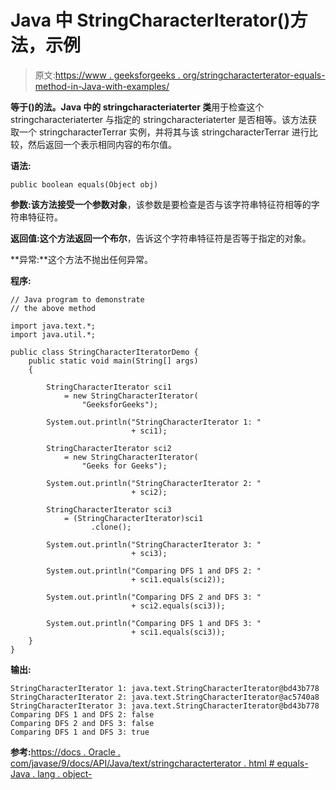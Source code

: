 # Java 中 StringCharacterIterator()方法，示例

> 原文:[https://www . geeksforgeeks . org/stringcharacterterator-equals-method-in-Java-with-examples/](https://www.geeksforgeeks.org/stringcharacteriterator-equals-method-in-java-with-examples/)

**等于()**的**法。Java 中的 stringcharacteriaterter 类**用于检查这个 stringcharacteriaterter 与指定的 stringcharacteriaterter 是否相等。该方法获取一个 stringcharacterTerrar 实例，并将其与该 stringcharacterTerrar 进行比较，然后返回一个表示相同内容的布尔值。

**语法:**

```
public boolean equals(Object obj)

```

**参数:**该方法接受一个参数**对象**，该参数是要检查是否与该字符串特征符相等的字符串特征符。

**返回值:**这个方法返回一个**布尔**，告诉这个字符串特征符是否等于指定的对象。

**异常:**这个方法不抛出任何异常。

**程序:**

```
// Java program to demonstrate
// the above method

import java.text.*;
import java.util.*;

public class StringCharacterIteratorDemo {
    public static void main(String[] args)
    {

        StringCharacterIterator sci1
            = new StringCharacterIterator(
                "GeeksforGeeks");

        System.out.println("StringCharacterIterator 1: "
                           + sci1);

        StringCharacterIterator sci2
            = new StringCharacterIterator(
                "Geeks for Geeks");

        System.out.println("StringCharacterIterator 2: "
                           + sci2);

        StringCharacterIterator sci3
            = (StringCharacterIterator)sci1
                  .clone();

        System.out.println("StringCharacterIterator 3: "
                           + sci3);

        System.out.println("Comparing DFS 1 and DFS 2: "
                           + sci1.equals(sci2));

        System.out.println("Comparing DFS 2 and DFS 3: "
                           + sci2.equals(sci3));

        System.out.println("Comparing DFS 1 and DFS 3: "
                           + sci1.equals(sci3));
    }
}
```

**输出:**

```
StringCharacterIterator 1: java.text.StringCharacterIterator@bd43b778
StringCharacterIterator 2: java.text.StringCharacterIterator@ac5740a8
StringCharacterIterator 3: java.text.StringCharacterIterator@bd43b778
Comparing DFS 1 and DFS 2: false
Comparing DFS 2 and DFS 3: false
Comparing DFS 1 and DFS 3: true

```

**参考:**[https://docs . Oracle . com/javase/9/docs/API/Java/text/stringcharacterterator . html # equals-Java . lang . object-](https://docs.oracle.com/javase/9/docs/api/java/text/StringCharacterIterator.html#equals-java.lang.Object-)
